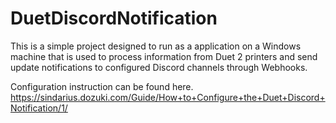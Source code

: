 # DuetDiscordNotification

This is a simple project designed to run as a application on a Windows machine that is used to process information from Duet 2 printers and send update notifications to configured Discord channels through Webhooks. 

Configuration instruction can be found here.
https://sindarius.dozuki.com/Guide/How+to+Configure+the+Duet+Discord+Notification/1/
